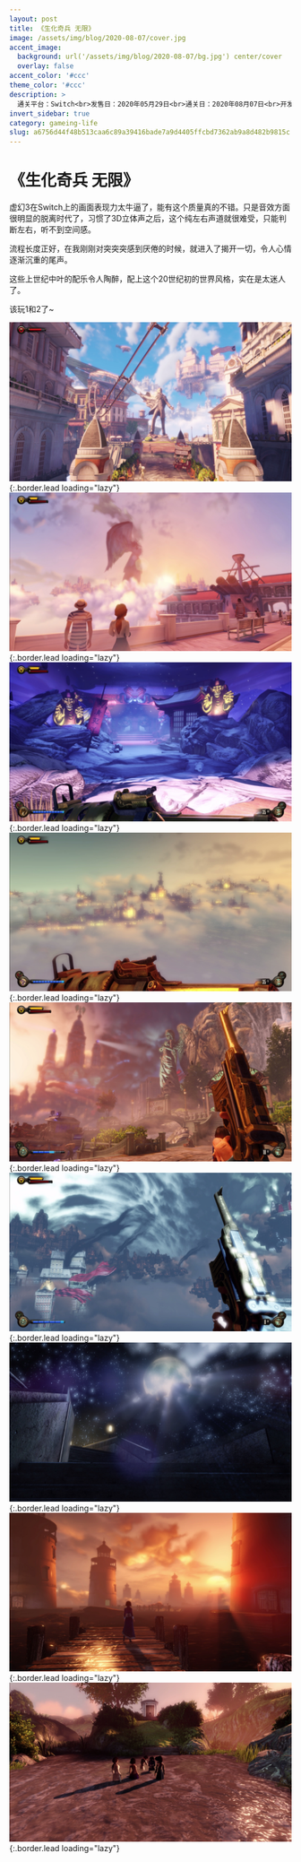 ```yaml
---
layout: post
title: 《生化奇兵 无限》
image: /assets/img/blog/2020-08-07/cover.jpg
accent_image: 
  background: url('/assets/img/blog/2020-08-07/bg.jpg') center/cover
  overlay: false
accent_color: '#ccc'
theme_color: '#ccc'
description: >
  通关平台：Switch<br>发售日：2020年05月29日<br>通关日：2020年08月07日<br>开发商：Irrational Games<br>发行商：2K Games
invert_sidebar: true
category: gameing-life
slug: a6756d44f48b513caa6c89a39416bade7a9d4405ffcbd7362ab9a8d482b9815c
---
```


# 《生化奇兵 无限》

虚幻3在Switch上的画面表现力太牛逼了，能有这个质量真的不错。只是音效方面很明显的脱离时代了，习惯了3D立体声之后，这个纯左右声道就很难受，只能判断左右，听不到空间感。

流程长度正好，在我刚刚对突突突感到厌倦的时候，就进入了揭开一切，令人心情逐渐沉重的尾声。

这些上世纪中叶的配乐令人陶醉，配上这个20世纪初的世界风格，实在是太迷人了。

该玩1和2了~


![](/assets/img/blog/2020-08-07/1.jpg){:.border.lead loading="lazy"}
![](/assets/img/blog/2020-08-07/2.jpg){:.border.lead loading="lazy"}
![](/assets/img/blog/2020-08-07/3.jpg){:.border.lead loading="lazy"}
![](/assets/img/blog/2020-08-07/4.jpg){:.border.lead loading="lazy"}
![](/assets/img/blog/2020-08-07/5.jpg){:.border.lead loading="lazy"}
![](/assets/img/blog/2020-08-07/6.jpg){:.border.lead loading="lazy"}
![](/assets/img/blog/2020-08-07/7.jpg){:.border.lead loading="lazy"}
![](/assets/img/blog/2020-08-07/8.jpg){:.border.lead loading="lazy"}
![](/assets/img/blog/2020-08-07/9.jpg){:.border.lead loading="lazy"}